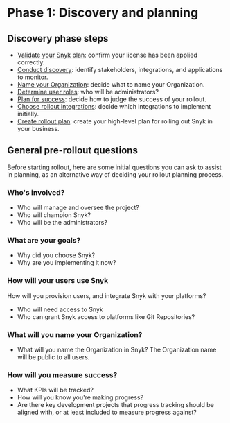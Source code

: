 # Phase 1: Discovery and planning

## Discovery phase steps

* [Validate your Snyk plan](validate-your-snyk-plan.md): confirm your license has been applied correctly.
* [Conduct discovery](discovery.md): identify stakeholders, integrations, and applications to monitor.
* [Name your  Organization](name-your-organization.md): decide what to name your Organization.
* [Determine user roles](determine-member-roles.md): who will be administrators?
* [Plan for success](plan-for-success.md): decide how to judge the success of your rollout.&#x20;
* [Choose rollout integrations](choose-rollout-integrations.md): decide which integrations to implement initially.
* [Create rollout plan](create-rollout-plan.md): create your high-level plan for rolling out Snyk in your business.

## General pre-rollout questions

Before starting rollout, here are some initial questions you can ask to assist in planning, as an alternative way of deciding your rollout planning process.

### Who's involved?

* Who will manage and oversee the project?
* Who will champion Snyk?
* Who will be the administrators?

### What are your goals?

* Why did you choose Snyk?
* Why are you implementing it now?

### How will your users use Snyk

How will you provision users, and integrate Snyk with your platforms?

* Who will need access to Snyk
* Who can grant Snyk access to platforms like Git Repositories?

### What will you name your Organization?

* What will you name the Organization in Snyk? The Organization name will be public to all users.

### How will you measure success?

* What KPIs will be tracked?
* How will you know you're making progress?
* Are there key development projects that progress tracking should be aligned with, or at least included to measure progress against?
